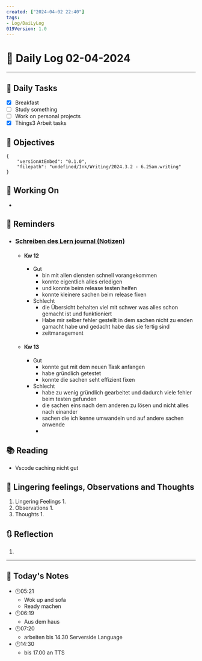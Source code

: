 ```yaml
---
created: ["2024-04-02 22:40"]
tags:
- Log/DaiLyLog
019Version: 1.0
---
```


# 📅 Daily Log 02-04-2024

---
## 🔷 Daily Tasks
- [x] Breakfast
- [ ] Study something
- [ ] Work on personal projects
- [x] Things3 Arbeit tasks
## 🎯 Objectives

```handwritten-ink
{
	"versionAtEmbed": "0.1.0",
	"filepath": "undefined/Ink/Writing/2024.3.2 - 6.25am.writing"
}
```

## 🚀 Working On
- 
## 📕 Reminders
- ###  [Schreiben des Lern journal (Notizen)](things:///show?id=AYSNEmWqPyUZgXpxp8VEDg)
	- #### Kw 12
		- Gut
			- bin mit allen diensten schnell vorangekommen
			- konnte eigentlich alles erledigen 
			- und konnte beim release testen helfen 
			- konnte kleinere sachen beim release fixen
		- Schlecht 
			- die Übersicht behalten viel mit schwer was alles schon gemacht ist und funktioniert
			- Habe mir selber fehler gestellt in dem sachen nicht zu enden gamacht habe und gedacht habe das sie fertig sind
			- zeitmanagement
	- #### Kw 13
		- Gut
			- konnte gut mit dem neuen Task anfangen
			- habe gründlich getestet
			- konnte die sachen seht effizient fixen
		- Schlecht 
			- habe zu wenig gründlich gearbeitet und dadurch viele fehler beim testen gefunden
			- die sachen eins nach dem anderen zu lösen und nicht alles nach einander 
			- sachen die ich kenne umwandeln und auf andere sachen anwende 
			- 
## 📚 Reading
- Vscode caching nicht gut 
##  💬 Lingering feelings, Observations and Thoughts 
1. Lingering Feelings
	1. 
2. Observations
	1. 
3. Thoughts
	1. 
## 🔃 Reflection
1. 
---

## 📅 Today's Notes
- 🕛05:21
	- Wok up and sofa
	- Ready machen
- 🕛06:19
	- Aus dem haus 
- 🕛07:20
	- arbeiten bis 14.30 Serverside Language
- 🕛14:30
	- bis 17.00 an TTS